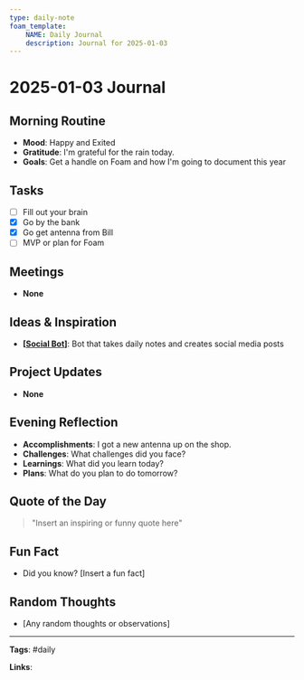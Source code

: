 ```yaml
---
type: daily-note
foam_template:
    NAME: Daily Journal
    description: Journal for 2025-01-03
---
```


# 2025-01-03 Journal

## Morning Routine

- **Mood**: Happy and Exited
- **Gratitude**: I'm grateful for the rain today.
- **Goals**: Get a handle on Foam and how I'm going to document this year

## Tasks

- [ ] Fill out your brain
- [x] Go by the bank
- [x] Go get antenna from Bill
- [ ] MVP or plan for Foam

## Meetings

- **None**

## Ideas & Inspiration

- **[[Social Bot]]**: Bot that takes daily notes and creates social media posts


## Project Updates

- **None**

## Evening Reflection

- **Accomplishments**: I got a new antenna up on the shop.
- **Challenges**: What challenges did you face?
- **Learnings**: What did you learn today?
- **Plans**: What do you plan to do tomorrow?

## Quote of the Day

> "Insert an inspiring or funny quote here"

## Fun Fact

- Did you know? [Insert a fun fact]

## Random Thoughts

- [Any random thoughts or observations]

---

**Tags**: #daily

**Links**:


[//begin]: # "Autogenerated link references for markdown compatibility"
[Social Bot]: <../ideas/Social Bot.md> "ideas/Social Bot"
[//end]: # "Autogenerated link references"
